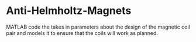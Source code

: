 # Anti-Helmholtz-Magnets
MATLAB code the takes in parameters about the design of the magnetic coil pair and models it to ensure that the coils will work as planned.
